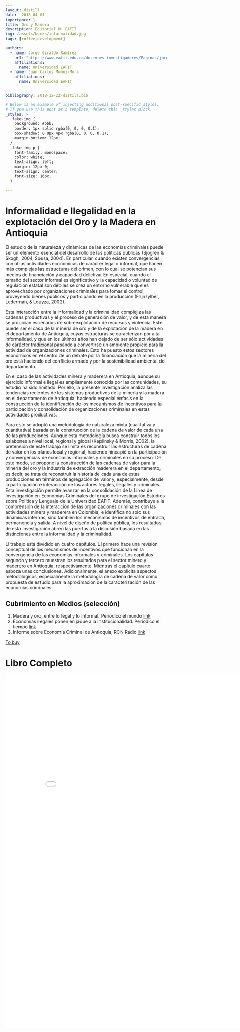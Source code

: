 ```yaml
---
layout: distill
date:  2018-04-01
importance: 1
title: Oro y Madera
description: Editorial U. EAFIT
img: /assets/books/informalidad.jpg
tags: [coffee,development]

authors:
  - name: Jorge Giraldo Ramírez
    url: "https://www.eafit.edu.co/docentes-investigadores/Paginas/jorge-giraldo.aspx"
    affiliations:
      name: Universidad EAFIT
  - name: Juan Carlos Muñoz-Mora
    affiliations:
      name: Universidad EAFIT


bibliography: 2018-12-22-distill.bib

# Below is an example of injecting additional post-specific styles.
# If you use this post as a template, delete this _styles block.
_styles: >
  .fake-img {
    background: #bbb;
    border: 1px solid rgba(0, 0, 0, 0.1);
    box-shadow: 0 0px 4px rgba(0, 0, 0, 0.1);
    margin-bottom: 12px;
  }
  .fake-img p {
    font-family: monospace;
    color: white;
    text-align: left;
    margin: 12px 0;
    text-align: center;
    font-size: 16px;
  }

---
```


# Informalidad e Ilegalidad en la explotación del Oro y la Madera en Antioquia

El estudio de la naturaleza y dinámicas de las economías criminales puede ser un elemento esencial del desarrollo de las políticas públicas (Sjogren & Skogh, 2004, Sousa, 2004). En particular, cuando existen convergencias con otras actividades económicas de carácter legal o informal, que hacen más complejas las estructuras del crimen, con lo cual se potencian sus medios de financiación y capacidad delictiva. En especial, cuando el tamaño del sector informal es significativo y la capacidad o voluntad de regulación estatal son débiles se crea un entorno vulnerable que es aprovechado por organizaciones criminales para tomar el control, proveyendo bienes públicos y participando en la producción (Fajnzylber, Lederman, & Loayza, 2002).

Esta interacción entre la informalidad y la criminalidad complejiza las cadenas productivas y el proceso de generación de valor, y de esta manera se propician escenarios de sobreexplotación de recursos y violencia. Este puede ser el caso de la minería de oro y de la explotación de la madera en el departamento de Antioquia, cuyas estructuras se caracterizan por alta informalidad, y que en los últimos años han dejado de ser sólo actividades de carácter tradicional pasando a convertirse un ambiente propicio para la actividad de organizaciones criminales. Esto ha puesto estos sectores económicos en el centro de un debate por la financiación que la minería del oro está haciendo del conflicto armado y por la sostenibilidad ambiental del departamento.

En el caso de las actividades minera y maderera en Antioquia, aunque su ejercicio informal e ilegal es ampliamente conocida por las comunidades, su estudio ha sido limitado. Por ello, la presente investigación analiza las tendencias recientes de los sistemas productivos de la minería y la madera en el departamento de Antioquia, haciendo especial énfasis en la construcción de la identificación de los mecanismos de incentivos para la participación y consolidación de organizaciones criminales en estas actividades productivas.

Para esto se adoptó una metodología de naturaleza mixta (cualitativa y cuantitativa) basada en la construcción de la cadena de valor de cada una de las producciones. Aunque esta metodología busca construir todos los eslabones a nivel local, regional y global (Kaplinsky & Morris, 2002), la pretensión de este trabajo se limita es reconstruir las estructuras de cadena de valor en los planos local y regional, haciendo hincapié en la participación y convergencias de economías informales y criminales en su proceso. De este modo, se propone la construcción de las cadenas de valor para la minería del oro y la industria de extracción maderera en el departamento, es decir, se trata de reconstruir la historia de cada una de estas producciones en términos de agregación de valor y, especialmente, desde la participación e interacción de los actores legales, ilegales y criminales. Esta investigación permite avanzar en la consolidación de la Línea de Investigación en Economías Criminales del grupo de investigación Estudios sobre Política y Lenguaje de la Universidad EAFIT. Además, contribuye a la comprensión de la interacción de las organizaciones criminales con las actividades minera y maderera en Colombia, e identifica no solo sus dinámicas internas, sino también los mecanismos de incentivos de entrada, permanencia y salida. A nivel de diseño de política pública, los resultados de esta investigación abren las puertas a la discusión basada en las distinciones entre la informalidad y la criminalidad.

El trabajo está dividido en cuatro capítulos. El primero hace una revisión conceptual de los mecanismos de incentivos que funcionan en la convergencia de las economías informales y criminales. Los capítulos segundo y tercero muestran los resultados para el sector minero y maderero en Antioquia, respectivamente. Mientras el capítulo cuarto esboza unas conclusiones. Adicionalmente, el anexo explicita aspectos metodológicos, especialmente la metodología de cadena de valor como propuesta de estudio para la aproximación de la caracterización de las economías criminales.

## Cubrimiento en Medios (selección)

1. Madera y oro, entre lo legal y lo informal. Períodico el mundo [link](http://www.elmundo.com/portal/noticias/economia/madera_y_oro_entre_lo_legal_y_lo_informal.php#.WCAVj3eZPdQ)
2. Economías ilegales ponen en jaque a la institucionalidad. Períodico el tiempo [link](http://www.eltiempo.com/archivo/documento/MAM-5365442)
3. Informe sobre Economía Criminal de Antioquia, RCN Radio [link](http://www.rcnradio.com/noticias/editor/informe-sobre-economia-criminal-en-antioquia-149554)

[To buy](http://www.librosyeditores.com/tiendalemoine/politica/2033-informalidad-e-ilegalidad-de-la-explotacion-del-oro-9789589901328.html)

# Libro Completo
<iframe id="fred" style="border:0px solid #666CCD" title="PDF in an i-Frame" src="{{ site.baseurl }}/assets/pdf/Giraldo_Munoz-2012.pdf" frameborder="0" scrolling="auto" height="1100" width="850" ></iframe>
